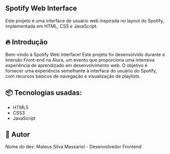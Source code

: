 <h2>Spotify Web Interface</h2>
Este projeto é uma interface de usuário web inspirada no layout do Spotify, implementada em HTML, CSS e JavaScript.

<h2>🔥 Introdução</h2>
Bem-vindo à Spotify Web Interface! Este projeto foi desenvolvido durante a Imersão Front-end na Alura, um evento que proporciona uma intensiva experiência de aprendizado em desenvolvimento web. O objetivo é fornecer uma experiência semelhante à interface do usuário do Spotify, com recursos básicos de navegação e visualização de playlists.

<h2>📦 Tecnologias usadas:</h2>
<ul>
  <li>HTML5</li>
 <li>CSS3</li>
 <li>JavaScript</li>
</ul>
<h2>👷 Autor</h2>
Nome do dev: Mateus Silva Massariol - Desenvolvedor Frontend
